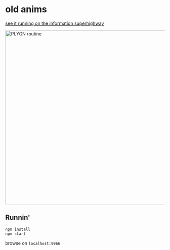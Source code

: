 # old anims

[see it running on the information superhighway](http://mrspeaker.github.io/old-anims/)

<img width="550" alt="PLYGN routine" src="https://cloud.githubusercontent.com/assets/129330/13095259/918e19c2-d4de-11e5-93a5-7c0d6223fd08.png">

## Runnin'

```
npm install
npm start
```

browse on `localhost:9966`
